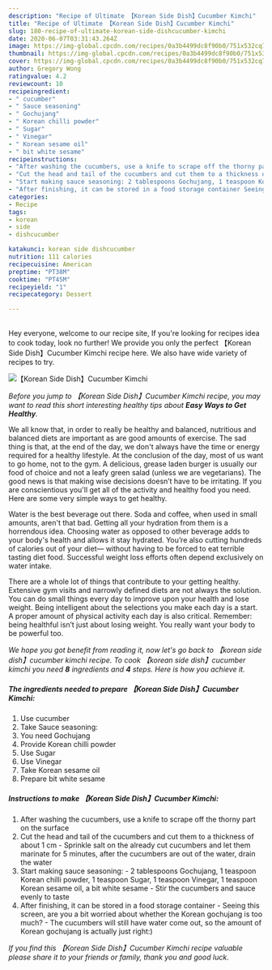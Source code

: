 ```yaml
---
description: "Recipe of Ultimate 【Korean Side Dish】Cucumber Kimchi"
title: "Recipe of Ultimate 【Korean Side Dish】Cucumber Kimchi"
slug: 180-recipe-of-ultimate-korean-side-dishcucumber-kimchi
date: 2020-06-07T03:31:43.264Z
image: https://img-global.cpcdn.com/recipes/0a3b4499dc8f90b0/751x532cq70/korean-side-dishcucumber-kimchi-recipe-main-photo.jpg
thumbnail: https://img-global.cpcdn.com/recipes/0a3b4499dc8f90b0/751x532cq70/korean-side-dishcucumber-kimchi-recipe-main-photo.jpg
cover: https://img-global.cpcdn.com/recipes/0a3b4499dc8f90b0/751x532cq70/korean-side-dishcucumber-kimchi-recipe-main-photo.jpg
author: Gregory Wong
ratingvalue: 4.2
reviewcount: 10
recipeingredient:
- " cucumber"
- " Sauce seasoning"
- " Gochujang"
- " Korean chilli powder"
- " Sugar"
- " Vinegar"
- " Korean sesame oil"
- " bit white sesame"
recipeinstructions:
- "After washing the cucumbers, use a knife to scrape off the thorny part on the surface"
- "Cut the head and tail of the cucumbers and cut them to a thickness of about 1 cm Sprinkle salt on the already cut cucumbers and let them marinate for 5 minutes, after the cucumbers are out of the water, drain the water"
- "Start making sauce seasoning: 2 tablespoons Gochujang, 1 teaspoon Korean chilli powder, 1 teaspoon Sugar, 1 teaspoon Vinegar, 1 teaspoon Korean sesame oil, a bit white sesame Stir the cucumbers and sauce evenly to taste"
- "After finishing, it can be stored in a food storage container Seeing this screen, are you a bit worried about whether the Korean gochujang is too much? The cucumbers will still have water come out, so the amount of Korean gochujang is actually just right:)"
categories:
- Recipe
tags:
- korean
- side
- dishcucumber

katakunci: korean side dishcucumber 
nutrition: 111 calories
recipecuisine: American
preptime: "PT38M"
cooktime: "PT45M"
recipeyield: "1"
recipecategory: Dessert

---
```

<br>
Hey everyone, welcome to our recipe site, If you're looking for recipes idea to cook today, look no further! We provide you only the perfect 【Korean Side Dish】Cucumber Kimchi recipe here. We also have wide variety of recipes to try.
<br>


![【Korean Side Dish】Cucumber Kimchi](https://img-global.cpcdn.com/recipes/0a3b4499dc8f90b0/751x532cq70/korean-side-dishcucumber-kimchi-recipe-main-photo.jpg)

<i>Before you jump to 【Korean Side Dish】Cucumber Kimchi recipe, you may want to read this short interesting healthy tips about <strong>Easy Ways to Get Healthy</strong>.</i>

We all know that, in order to really be healthy and balanced, nutritious and balanced diets are important as are good amounts of exercise. The sad thing is that, at the end of the day, we don't always have the time or energy required for a healthy lifestyle. At the conclusion of the day, most of us want to go home, not to the gym. A delicious, grease laden burger is usually our food of choice and not a leafy green salad (unless we are vegetarians). The good news is that making wise decisions doesn’t have to be irritating. If you are conscientious you'll get all of the activity and healthy food you need. Here are some very simple ways to get healthy.

Water is the best beverage out there. Soda and coffee, when used in small amounts, aren't that bad. Getting all your hydration from them is a horrendous idea. Choosing water as opposed to other beverage adds to your body's health and allows it stay hydrated. You’re also cutting hundreds of calories out of your diet— without having to be forced to eat terrible tasting diet food. Successful weight loss efforts often depend exclusively on water intake.

There are a whole lot of things that contribute to your getting healthy. Extensive gym visits and narrowly defined diets are not always the solution. You can do small things every day to improve upon your health and lose weight. Being intelligent about the selections you make each day is a start. A proper amount of physical activity each day is also critical. Remember: being healthful isn’t just about losing weight. You really want your body to be powerful too. 


<i>We hope you got benefit from reading it, now let's go back to 【korean side dish】cucumber kimchi recipe. To cook 【korean side dish】cucumber kimchi you need <strong>8</strong> ingredients and <strong>4</strong> steps. Here is how you achieve it.
</i>

##### The ingredients needed to prepare 【Korean Side Dish】Cucumber Kimchi:

1. Use  cucumber
1. Take  Sauce seasoning:
1. You need  Gochujang
1. Provide  Korean chilli powder
1. Use  Sugar
1. Use  Vinegar
1. Take  Korean sesame oil
1. Prepare  bit white sesame


##### Instructions to make 【Korean Side Dish】Cucumber Kimchi:

1. After washing the cucumbers, use a knife to scrape off the thorny part on the surface
1. Cut the head and tail of the cucumbers and cut them to a thickness of about 1 cm - Sprinkle salt on the already cut cucumbers and let them marinate for 5 minutes, after the cucumbers are out of the water, drain the water
1. Start making sauce seasoning: - 2 tablespoons Gochujang, 1 teaspoon Korean chilli powder, 1 teaspoon Sugar, 1 teaspoon Vinegar, 1 teaspoon Korean sesame oil, a bit white sesame - Stir the cucumbers and sauce evenly to taste
1. After finishing, it can be stored in a food storage container - Seeing this screen, are you a bit worried about whether the Korean gochujang is too much? - The cucumbers will still have water come out, so the amount of Korean gochujang is actually just right:)


<i>If you find this 【Korean Side Dish】Cucumber Kimchi recipe valuable please share it to your friends or family, thank you and good luck.</i>
